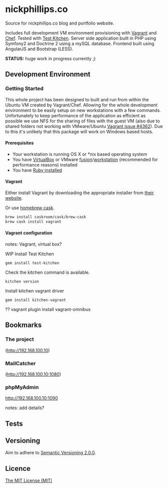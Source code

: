 # nickphillips.co

Source for nickphillips.co blog and portfolio website.

Includes full development VM environment provisioning with [Vagrant](https://www.vagrantup.com/) and [Chef](https://www.getchef.com/). Tested with [Test Kitchen](https://github.com/test-kitchen/test-kitchen). 
Server side application built in PHP using Symfony2 and Doctrine 2 using a mySQL database.
Frontend built using AngularJS and Bootstrap (LESS).

__STATUS:__ huge work in progress currently ;)


## Development Environment

### Getting Started

This whole project has been designed to built and run from within the Ubuntu VM created by Vagrant/Chef. Allowing for the
whole development environment to be easily setup on new workstations with a few commands. Unfortunately to keep 
performance of the application as efficient as possible we use NFS for the sharing of files with the guest VM 
(also due to shared folders not working with VMware/Ubuntu [Vagrant issue #4362](https://github.com/mitchellh/vagrant/issues/4362)).
Due to this it's unlikely that this package will work on Windows based hosts.

#### Prerequisites

* Your workstation is running OS X or *nix based operating system
* You have [VirtualBox](https://www.virtualbox.org/) or VMware [fusion](http://www.vmware.com/uk/products/fusion)/[workstation](http://www.vmware.com/uk/products/workstation) (recommended for performance reasons) installed
* You have [Ruby installed](https://www.ruby-lang.org/en/installation/)

#### Vagrant

Either install Vagrant by downloading the appropriate installer from [their website](https://www.vagrantup.com/downloads.html).

Or use [homebrew cask](https://github.com/caskroom/homebrew-cask).

```bash
brew install caskroom/cask/brew-cask
brew cask install vagrant
```

#### Vagrant configuration

notes: Vagrant, virtual box?

WIP 
Install Test Kitchen

```gem install test-kitchen```

Check the kitchen command is available.

```kitchen version```

Install kitchen vagrant driver

```gem install kitchen-vagrant```

??
vagrant plugin install vagrant-omnibus



## Bookmarks

### The project

(http://192.168.100.10)

### MailCatcher

(http://192.168.100.10:1080)

### phpMyAdmin

http://192.168.100.10:1090

notes: add details?

## Tests

## Versioning

Aim to adhere to [Semantic Versioning 2.0.0](http://semver.org/).

## Licence

[The MIT License (MIT)](https://github.com/phillipsnick/nickphillips.co/blob/master/LICENSE)